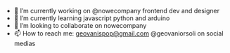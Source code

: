 
- 🔭 I’m currently working on @nowecompany frontend dev and designer 
- 🌱 I’m currently learning javascript python and arduino 
- 👯 I’m looking to collaborate on nowecompany
- 📫 How to reach me: geovanispop@gmail.com @geovaniorsoli on social medias 



